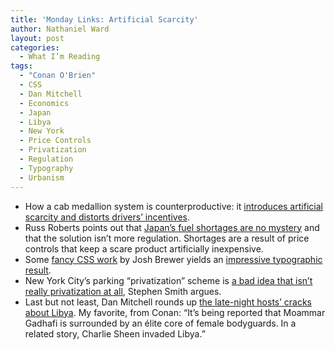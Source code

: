 ```yaml
---
title: 'Monday Links: Artificial Scarcity'
author: Nathaniel Ward
layout: post
categories:
  - What I’m Reading
tags:
  - "Conan O'Brien"
  - CSS
  - Dan Mitchell
  - Economics
  - Japan
  - Libya
  - New York
  - Price Controls
  - Privatization
  - Regulation
  - Typography
  - Urbanism
---
```


  * How a cab medallion system is counterproductive: it [introduces artificial scarcity and distorts drivers’ incentives][1].
  * Russ Roberts points out that [Japan’s fuel shortages are no mystery][2] and that the solution isn’t more regulation. Shortages are a result of price controls that keep a scare product artificially inexpensive.
  * Some [fancy CSS work][3] by Josh Brewer yields an [impressive typographic result][4].
  * New York City’s parking “privatization” scheme is [a bad idea that isn’t really privatization at all][5], Stephen Smith argues.
  * Last but not least, Dan Mitchell rounds up [the late-night hosts’ cracks about Libya][6]. My favorite, from Conan: “It’s being reported that Moammar Gadhafi is surrounded by an élite core of female bodyguards. In a related story, Charlie Sheen invaded Libya.”

 [1]: http://www.washingtonpost.com/opinions/a-cab-medallion-system-in-dc-the-neighborhoods-will-pay-the-price/2011/03/31/AFLlGcJC_story.html
 [2]: http://cafehayek.com/2011/03/not-so-unfathomable-or-mystifying.html
 [3]: http://blog.typekit.com/2011/03/24/type-study-choosing-fallback-fonts/
 [4]: http://jbrewer.me/examples/fallback/
 [5]: http://marketurbanism.com/2011/04/02/nycs-horrible-parking-privatization-plan/
 [6]: http://danieljmitchell.wordpress.com/2011/03/31/obama-libya-and-the-late-night-comics/